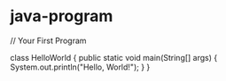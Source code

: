 # java-program



// Your First Program

class HelloWorld {
    public static void main(String[] args) {
        System.out.println("Hello, World!"); 
    }
}
